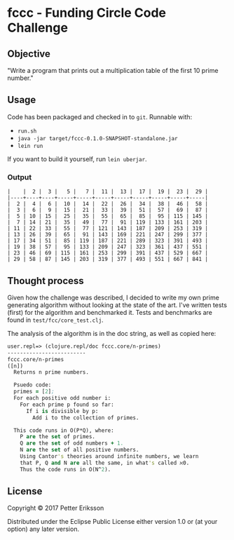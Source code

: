 # fccc - Funding Circle Code Challenge

## Objective
"Write a program that prints out a multiplication table of the first 10 prime number."

## Usage

Code has been packaged and checked in to `git`. Runnable with:
* `run.sh`
* `java -jar target/fccc-0.1.0-SNAPSHOT-standalone.jar`
* `lein run`

If you want to build it yourself, run `lein uberjar`.

### Output

```
|    |  2 |  3 |   5 |   7 |  11 |  13 |  17 |  19 |  23 |  29 |
|----+----+----+-----+-----+-----+-----+-----+-----+-----+-----|
|  2 |  4 |  6 |  10 |  14 |  22 |  26 |  34 |  38 |  46 |  58 |
|  3 |  6 |  9 |  15 |  21 |  33 |  39 |  51 |  57 |  69 |  87 |
|  5 | 10 | 15 |  25 |  35 |  55 |  65 |  85 |  95 | 115 | 145 |
|  7 | 14 | 21 |  35 |  49 |  77 |  91 | 119 | 133 | 161 | 203 |
| 11 | 22 | 33 |  55 |  77 | 121 | 143 | 187 | 209 | 253 | 319 |
| 13 | 26 | 39 |  65 |  91 | 143 | 169 | 221 | 247 | 299 | 377 |
| 17 | 34 | 51 |  85 | 119 | 187 | 221 | 289 | 323 | 391 | 493 |
| 19 | 38 | 57 |  95 | 133 | 209 | 247 | 323 | 361 | 437 | 551 |
| 23 | 46 | 69 | 115 | 161 | 253 | 299 | 391 | 437 | 529 | 667 |
| 29 | 58 | 87 | 145 | 203 | 319 | 377 | 493 | 551 | 667 | 841 |
```

## Thought process

Given how the challenge was described, I decided to write my own prime generating algorithm without looking at the state of the art. I've written tests (first) for the algorithm and benchmarked it. Tests and benchmarks are found in `test/fcc/core_test.clj`.

The analysis of the algorithm is in the doc string, as well as copied here:
```clj
user.repl=> (clojure.repl/doc fccc.core/n-primes)
-------------------------
fccc.core/n-primes
([n])
  Returns n prime numbers.

  Psuedo code:
  primes = [2];
  For each positive odd number i:
    For each prime p found so far:
      If i is divisible by p:
        Add i to the collection of primes.

  This code runs in O(P*Q), where:
    P are the set of primes.
    Q are the set of odd numbers + 1.
    N are the set of all positive numbers.
    Using Cantor's theories around infinite numbers, we learn
    that P, Q and N are all the same, in what's called ℵ0.
    Thus the code runs in O(N^2).
```

## License

Copyright © 2017 Petter Eriksson

Distributed under the Eclipse Public License either version 1.0 or (at
your option) any later version.
